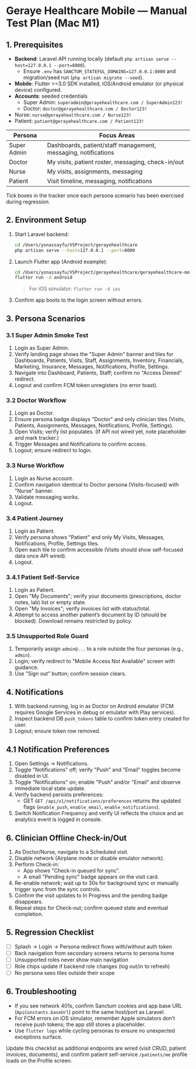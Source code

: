 # Geraye Healthcare Mobile — Manual Test Plan (Mac M1)

## 1. Prerequisites
- **Backend**: Laravel API running locally (default `php artisan serve --host=127.0.0.1 --port=8000`).
  - Ensure `.env` has `SANCTUM_STATEFUL_DOMAINS=127.0.0.1:8000` and migration/seed run (`php artisan migrate --seed`).
- **Mobile**: Flutter >=3.0 SDK installed, iOS/Android emulator (or physical device) configured.
- **Accounts**: seeded credentials
  - Super Admin: `superadmin@gerayehealthcare.com / SuperAdmin123!`
  - Doctor: `doctor@gerayehealthcare.com / Doctor123!`
 - Nurse: `nurse@gerayehealthcare.com / Nurse123!`
  - Patient: `patient@gerayehealthcare.com / Patient123!`

| Persona | Focus Areas |
| --- | --- |
| Super Admin | Dashboards, patient/staff management, messaging, notifications |
| Doctor | My visits, patient roster, messaging, check-in/out |
| Nurse | My visits, assignments, messaging |
| Patient | Visit timeline, messaging, notifications |

Tick boxes in the tracker once each persona scenario has been exercised during regression.

## 2. Environment Setup
1. Start Laravel backend:
   ```bash
   cd /Users/yonassayfu/VSProject/gerayehealthcare
   php artisan serve --host=127.0.0.1 --port=8000
   ```
2. Launch Flutter app (Android example):
   ```bash
   cd /Users/yonassayfu/VSProject/gerayehealthcare/gerayehealthcare-mobile-app
   flutter run -d android
   ```
   > For iOS simulator: `flutter run -d ios`

3. Confirm app boots to the login screen without errors.

## 3. Persona Scenarios
### 3.1 Super Admin Smoke Test
1. Login as Super Admin.
2. Verify landing page shows the "Super Admin" banner and tiles for Dashboards, Patients, Visits, Staff, Assignments, Inventory, Financials, Marketing, Insurance, Messages, Notifications, Profile, Settings.
3. Navigate into Dashboard, Patients, Staff; confirm no "Access Denied" redirect.
4. Logout and confirm FCM token unregisters (no error toast).

### 3.2 Doctor Workflow
1. Login as Doctor.
2. Ensure persona badge displays "Doctor" and only clinician tiles (Visits, Patients, Assignments, Messages, Notifications, Profile, Settings).
3. Open Visits; verify list populates. (If API not wired yet, note placeholder and mark tracker.)
4. Trigger Messages and Notifications to confirm access.
5. Logout; ensure redirect to login.

### 3.3 Nurse Workflow
1. Login as Nurse account.
2. Confirm navigation identical to Doctor persona (Visits-focused) with "Nurse" banner.
3. Validate messaging works.
4. Logout.

### 3.4 Patient Journey
1. Login as Patient.
2. Verify persona shows "Patient" and only My Visits, Messages, Notifications, Profile, Settings tiles.
3. Open each tile to confirm accessible (Visits should show self-focused data once API wired).
4. Logout.

### 3.4.1 Patient Self-Service
1. Login as Patient.
2. Open "My Documents"; verify your documents (prescriptions, doctor notes, lab) list or empty state.
3. Open "My Invoices"; verify invoices list with status/total.
4. Attempt to access another patient’s document by ID (should be blocked). Download remains restricted by policy.

### 3.5 Unsupported Role Guard
1. Temporarily assign `admin@...` to a role outside the four personas (e.g., `admin`).
2. Login; verify redirect to "Mobile Access Not Available" screen with guidance.
3. Use "Sign out" button; confirm session clears.

## 4. Notifications
1. With backend running, log in as Doctor on Android emulator (FCM requires Google Services in debug or emulator with Play services).
2. Inspect backend DB `push_tokens` table to confirm token entry created for user.
3. Logout; ensure token row removed.

## 4.1 Notification Preferences
1. Open Settings -> Notifications.
2. Toggle "Notifications" off; verify "Push" and "Email" toggles become disabled in UI.
3. Toggle "Notifications" on; enable "Push" and/or "Email" and observe immediate local state update.
4. Verify backend persists preferences:
   - GET `GET /api/v1/notifications/preferences` returns the updated flags (`enable_push`, `enable_email`, `enable_notifications`).
5. Switch Notification Frequency and verify UI reflects the choice and an analytics event is logged in console.

## 6. Clinician Offline Check-in/Out
1. As Doctor/Nurse, navigate to a Scheduled visit.
2. Disable network (Airplane mode or disable emulator network).
3. Perform Check-in:
   - App shows "Check-in queued for sync".
   - A small "Pending sync" badge appears on the visit card.
4. Re-enable network; wait up to 30s for background sync or manually trigger sync from the sync controls.
5. Confirm the visit updates to In Progress and the pending badge disappears.
6. Repeat steps for Check-out; confirm queued state and eventual completion.

## 5. Regression Checklist
- [ ] Splash -> Login -> Persona redirect flows with/without auth token
- [ ] Back navigation from secondary screens returns to persona home
- [ ] Unsupported roles never show main navigation
- [ ] Role chips update if backend role changes (log out/in to refresh)
- [ ] No persona sees tiles outside their scope

## 6. Troubleshooting
- If you see network 401s, confirm Sanctum cookies and app base URL (`ApiConstants.baseUrl`) point to the same host/port as Laravel.
- For FCM errors on iOS simulator, remember Apple simulators don’t receive push tokens; the app still stores a placeholder.
- Use `flutter logs` while cycling personas to ensure no unexpected exceptions surface.

Update this checklist as additional endpoints are wired (visit CRUD, patient invoices, documents), and confirm patient self-service `/patients/me` profile loads on the Profile screen.
